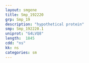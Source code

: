 ```yaml
---
layout: smgene
title: Smp_192220
grp: Smp_19
description: "hypothetical protein"
smp: Smp_192220.1
uniprot: "G4LVQ8"
length:  1845
cdd: "ns"
kk: ns
categories: sm
---
```

